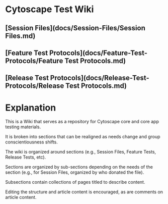 # Cytoscape Test Wiki

## [Session Files](docs/Session-Files/Session Files.md)
## [Feature Test Protocols](docs/Feature-Test-Protocols/Feature Test Protocols.md)
## [Release Test Protocols](docs/Release-Test-Protocols/Release Test Protocols.md)

# Explanation
This is a Wiki that serves as a repository for Cytoscape core and core app testing materials. 

It is broken into sections that can be realigned as needs change and group conscientiousness shifts.

The wiki is organized around sections (e.g., Session Files, Feature Tests, Release Tests, etc). 

Sections are organized by sub-sections depending on the needs of the section (e.g., for Session Files, organized by who donated the file).

Subsections contain collections of pages titled to describe content.

Editing the structure and article content is encouraged, as are comments on article content.


